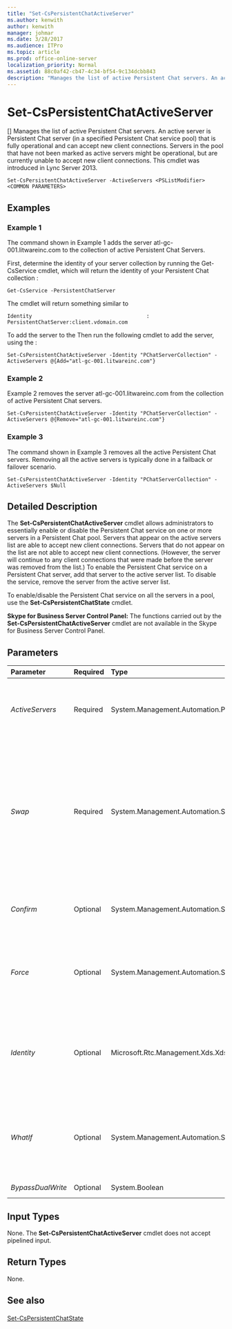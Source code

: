 ```yaml
---
title: "Set-CsPersistentChatActiveServer"
ms.author: kenwith
author: kenwith
manager: johmar
ms.date: 3/28/2017
ms.audience: ITPro
ms.topic: article
ms.prod: office-online-server
localization_priority: Normal
ms.assetid: 88c0af42-cb47-4c34-bf54-9c134dcbb843
description: "Manages the list of active Persistent Chat servers. An active server is Persistent Chat server (in a specified Persistent Chat service pool) that is fully operational and can accept new client connections. Servers in the pool that have not been marked as active servers might be operational, but are currently unable to accept new client connections. This cmdlet was introduced in Lync Server 2013."
---
```


# Set-CsPersistentChatActiveServer
[]
Manages the list of active Persistent Chat servers. An active server is Persistent Chat server (in a specified Persistent Chat service pool) that is fully operational and can accept new client connections. Servers in the pool that have not been marked as active servers might be operational, but are currently unable to accept new client connections. This cmdlet was introduced in Lync Server 2013.
  
```
Set-CsPersistentChatActiveServer -ActiveServers <PSListModifier> <COMMON PARAMETERS>

```

## Examples
<a name="Examples"> </a>

### Example 1

The command shown in Example 1 adds the server atl-gc-001.litwareinc.com to the collection of active Persistent Chat Servers.
  
First, determine the identity of your server collection by running the Get-CsService cmdlet, which will return the identity of your Persistent Chat collection :
  
```
Get-CsService -PersistentChatServer
```

The cmdlet will return something similar to
  
```
Identity                                     : PersistentChatServer:client.vdomain.com
```

To add the server to the Then run the following cmdlet to add the server, using the :
  
```
Set-CsPersistentChatActiveServer -Identity "PChatServerCollection" -ActiveServers @{Add="atl-gc-001.litwareinc.com"}
```

### Example 2

Example 2 removes the server atl-gc-001.litwareinc.com from the collection of active Persistent Chat servers.
  
```
Set-CsPersistentChatActiveServer -Identity "PChatServerCollection" -ActiveServers @{Remove="atl-gc-001.litwareinc.com"}
```

### Example 3

The command shown in Example 3 removes all the active Persistent Chat servers. Removing all the active servers is typically done in a failback or failover scenario.
  
```
Set-CsPersistentChatActiveServer -Identity "PChatServerCollection" -ActiveServers $Null
```

## Detailed Description
<a name="DetailedDescription"> </a>

The **Set-CsPersistentChatActiveServer** cmdlet allows administrators to essentially enable or disable the Persistent Chat service on one or more servers in a Persistent Chat pool. Servers that appear on the active servers list are able to accept new client connections. Servers that do not appear on the list are not able to accept new client connections. (However, the server will continue to any client connections that were made before the server was removed from the list.) To enable the Persistent Chat service on a Persistent Chat server, add that server to the active server list. To disable the service, remove the server from the active server list.
  
To enable/disable the Persistent Chat service on all the servers in a pool, use the **Set-CsPersistentChatState** cmdlet.
  
 **Skype for Business Server Control Panel:** The functions carried out by the **Set-CsPersistentChatActiveServer** cmdlet are not available in the Skype for Business Server Control Panel.
  
## Parameters
<a name="DetailedDescription"> </a>

|**Parameter**|**Required**|**Type**|**Description**|
|:-----|:-----|:-----|:-----|
| _ActiveServers_ <br/> |Required  <br/> |System.Management.Automation.PSListModifier  <br/> |Collection of fully-qualified domain names representing the active Persistent Chat servers.  <br/> |
| _Swap_ <br/> |Required  <br/> |System.Management.Automation.SwitchParameter  <br/> |When specified, swaps the active state for all the Persistent Chat servers in the specified pool: active servers will be marked as inactive, and inactive servers will be marked as active.  <br/> |
| _Confirm_ <br/> |Optional  <br/> |System.Management.Automation.SwitchParameter  <br/> |Prompts you for confirmation before executing the command.  <br/> |
| _Force_ <br/> |Optional  <br/> |System.Management.Automation.SwitchParameter  <br/> |Suppresses the display of any non-fatal error message that might arise when running the command.  <br/> |
| _Identity_ <br/> |Optional  <br/> |Microsoft.Rtc.Management.Xds.XdsGlobalRelativeIdentity  <br/> |Unique Identity for the collection of active servers. Note that you can only have a single collection of Persistent Chat servers.  <br/> |
| _WhatIf_ <br/> |Optional  <br/> |System.Management.Automation.SwitchParameter  <br/> |Describes what would happen if you executed the command without actually executing the command.  <br/> |
| _BypassDualWrite_ <br/> |Optional  <br/> |System.Boolean  <br/> |PARAMVALUE: $true | $false  <br/> |
   
## Input Types
<a name="InputTypes"> </a>

None. The **Set-CsPersistentChatActiveServer** cmdlet does not accept pipelined input.
  
## Return Types
<a name="ReturnTypes"> </a>

None.
  
## See also
<a name="ReturnTypes"> </a>

#### 

[Set-CsPersistentChatState](set-cspersistentchatstate.md)


